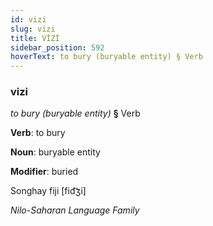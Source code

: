 ```yaml
---
id: vizi
slug: vizi
title: VİZİ
sidebar_position: 592
hoverText: to bury (buryable entity) § Verb
---
```


### vizi

*to bury (buryable entity)* **§** Verb

**Verb**: to bury

**Noun**: buryable entity

**Modifier**: buried

Songhay fiji [fid͡ʒi]

*Nilo-Saharan Language Family*
